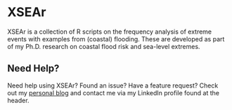# XSEAr
XSEAr is a collection of R scripts on the frequency analysis of extreme events with examples from (coastal) flooding. These are developed as part of my Ph.D. research on coastal flood risk and sea-level extremes.

## Need Help?
Need help using XSEAr? Found an issue? Have a feature request? Check out my
[personal blog](http://www.gboumis.com) and contact me via my LinkedIn profile found at the header.

